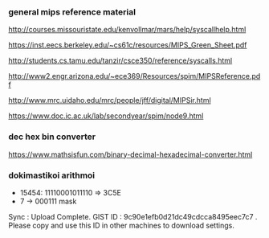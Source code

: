 ### general mips reference material
http://courses.missouristate.edu/kenvollmar/mars/help/syscallhelp.html

https://inst.eecs.berkeley.edu/~cs61c/resources/MIPS_Green_Sheet.pdf

http://students.cs.tamu.edu/tanzir/csce350/reference/syscalls.html

http://www2.engr.arizona.edu/~ece369/Resources/spim/MIPSReference.pdf

http://www.mrc.uidaho.edu/mrc/people/jff/digital/MIPSir.html

https://www.doc.ic.ac.uk/lab/secondyear/spim/node9.html



### dec hex bin converter
https://www.mathsisfun.com/binary-decimal-hexadecimal-converter.html

### dokimastikoi arithmoi

- 15454: 11110001011110 => 3C5E
- 7 -> 000111 mask

Sync : Upload Complete. GIST ID : 9c90e1efb0d21dc49cdcca8495eec7c7 . Please copy and use this ID in other machines to download settings.